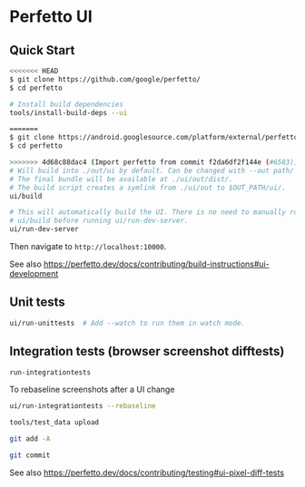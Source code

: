 # Perfetto UI

## Quick Start

```bash
<<<<<<< HEAD
$ git clone https://github.com/google/perfetto/
$ cd perfetto

# Install build dependencies
tools/install-build-deps --ui

=======
$ git clone https://android.googlesource.com/platform/external/perfetto/
$ cd perfetto

>>>>>>> 4d68c88dac4 (Import perfetto from commit f2da6df2f144e (#6583))
# Will build into ./out/ui by default. Can be changed with --out path/
# The final bundle will be available at ./ui/out/dist/.
# The build script creates a symlink from ./ui/out to $OUT_PATH/ui/.
ui/build

# This will automatically build the UI. There is no need to manually run
# ui/build before running ui/run-dev-server.
ui/run-dev-server
```

Then navigate to `http://localhost:10000`.

See also https://perfetto.dev/docs/contributing/build-instructions#ui-development

## Unit tests

```bash
ui/run-unittests  # Add --watch to run them in watch mode.
```

## Integration tests (browser screenshot difftests)

```bash
run-integrationtests
```

To rebaseline screenshots after a UI change

```bash
ui/run-integrationtests --rebaseline

tools/test_data upload

git add -A

git commit
```

See also https://perfetto.dev/docs/contributing/testing#ui-pixel-diff-tests
